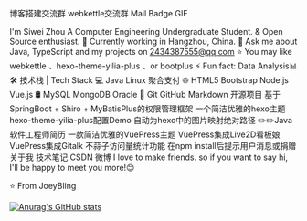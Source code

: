 博客搭建交流群 webkettle交流群 Mail Badge
GIF

I'm Siwei Zhou
A Computer Engineering Undergraduate Student. & Open Source enthusiast.
🌱 Currently working in Hangzhou, China.
💬 Ask me about Java, TypeScript and my projects on 2434387555@qq.com
⭐ You may like webkettle 、hexo-theme-yilia-plus 、or bootplus
⚡ Fun fact: Data Analysis📊
🛠 技术栈 | Tech Stack
💻   Java Linux 聚合支付
🌐   HTML5 Bootstrap Node.js Vue.js
🛢   MySQL MongoDB Oracle
🔧  Git GitHub Markdown
开源项目
基于SpringBoot + Shiro + MyBatisPlus的权限管理框架
一个简洁优雅的hexo主题
hexo-theme-yilia-plus配置Demo
自动为hexo中的图片映射绝对路径
✏️✏️Java软件工程师简历
一款简洁优雅的VuePress主题
VuePress集成Live2D看板娘
VuePress集成Gitalk
不蒜子访问量统计功能
在npm install后提示用户消息或捐赠
关于我
技术笔记
CSDN
微博
I love to make friends. so if you want to say hi, I'll be happy to meet you more!😊

⭐️ From JoeyBling

[![Anurag's GitHub stats](https://github-readme-stats.vercel.app/api?username=mcbilla&show_icons=true&theme=solarized-light)](https://github.com/anuraghazra/github-readme-stats)
